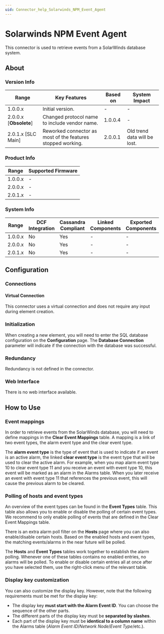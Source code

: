 ```yaml
---
uid: Connector_help_Solarwinds_NPM_Event_Agent
---
```


# Solarwinds NPM Event Agent

This connector is used to retrieve events from a SolarWinds database system.

## About

### Version Info

| **Range**                | **Key Features**                                         | **Based on** | **System Impact**            |
|--------------------------|----------------------------------------------------------|--------------|------------------------------|
| 1.0.0.x                  | Initial version.                                         | -            | -                            |
| 2.0.0.x \[**Obsolete**\] | Changed protocol name to include vendor name.            | 1.0.0.4      | -                            |
| 2.0.1.x \[SLC Main\]     | Reworked connector as most of the features stopped working. | 2.0.0.1      | Old trend data will be lost. |

### Product Info

| Range     | Supported Firmware     |
|-----------|------------------------|
| 1.0.0.x   | -                      |
| 2.0.0.x   | -                      |
| 2.0.1.x   | -                      |

### System Info

| Range     | DCF Integration     | Cassandra Compliant     | Linked Components     | Exported Components     |
|-----------|---------------------|-------------------------|-----------------------|-------------------------|
| 1.0.0.x   | No                  | Yes                     | -                     | -                       |
| 2.0.0.x   | No                  | Yes                     | -                     | -                       |
| 2.0.1.x   | No                  | Yes                     | -                     | -                       |

## Configuration

### Connections

#### Virtual Connection

This connector uses a virtual connection and does not require any input during element creation.

### Initialization

When creating a new element, you will need to enter the SQL database configuration on the **Configuration** page. The **Database Connection** parameter will indicate if the connection with the database was successful.

### Redundancy

Redundancy is not defined in the connector.

### Web Interface

There is no web interface available.

## How to Use

### Event mappings

In order to retrieve events from the SolarWinds database, you will need to define mappings in the **Clear Event Mappings** table. A mapping is a link of two event types, the alarm event type and the clear event type.

The **alarm event type** is the type of event that is used to indicate if an event is an active alarm, the linked **clear event type** is the event type that will be used to clear the active alarm. For example, when you map alarm event type 10 to clear event type 11 and you receive an event with event type 10, this event will be marked as an alarm in the Alarms table. When you later receive an event with event type 11 that references the previous event, this will cause the previous alarm to be cleared.

### Polling of hosts and event types

An overview of the event types can be found in the **Event Types** table. This table also allows you to enable or disable the polling of certain event types. We recommend to only enable polling of events that are defined in the Clear Event Mappings table.

There is an extra alarm poll filter on the **Hosts** page where you can also enable/disable certain hosts. Based on the enabled hosts and event types, the matching events/alarms in the near future will be polled.

The **Hosts** and **Event Types** tables work together to establish the alarm polling. Whenever one of these tables contains no enabled entries, no alarms will be polled. To enable or disable certain entries all at once after you have selected them, use the right-click menu of the relevant table.

### Display key customization

You can also customize the display key. However, note that the following requirements must be met for the display key:

- The display key **must start with the Alarm Event ID**. You can choose the sequence of the other parts.
- The different parts of the display key must be **separated by slashes**.
- Each part of the display key must be **identical to a column name** within the Alarms table (*Alarm Event ID*/*Network Node*/*Event Type*/etc.).
